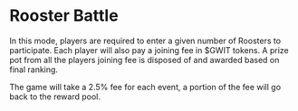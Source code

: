 # Rooster Battle

In this mode, players are required to enter a given number of Roosters to participate. Each player will also pay a joining fee in $GWIT tokens. A prize pot from all the players joining fee is disposed of and awarded based on final ranking.

The game will take a 2.5% fee for each event, a portion of the fee will go back to the reward pool.
